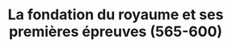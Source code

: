 ---
title: La fondation du royaume et ses premières épreuves (565-600)
layout: medieval
nav_exclude: true 
---